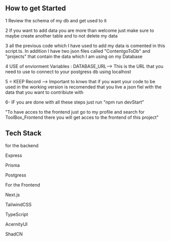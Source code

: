 ## How to get Started

1 Review the schema  of my db and get used to it

2 If you want to add data you are more than welcome just make sure to maybe create another table and to not delete my data

3 all the previous code which I have used to add my data is comented in this script.ts. In addition I have two json files called "ContentgoToDb" and "projects" that contain the data which I am using on my Database

4 USE of enviorment Variables :
    DATABASE_URL--> This is the URL that you need to use to connect to your postgress db using localhost

5 = KEEP Record --> Important to knwo that if you want your code to be used in the working version is recomended that you live a json fiel with the data that you want to contribiute with

6- IF you are done with all these steps just run "npm run devStart"

"To have acces to the frontend just go to my profile and search for ToolBox_Frontend there you will get acces to the frontend of this project"

## Tech Stack

for the backend 

Express 

Prisma

Postgress

For the Frontend

Next.js

TailwindCSS

TypeScript

AcernityUI

ShadCN


